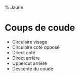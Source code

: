 % Jaune
# Coups de coude
- Circulaire visage
- Circulaire coté opposé
- Direct coté
- Direct arrière
- Uppercut arrière
- Descente du coude

